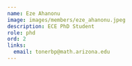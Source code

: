 ```yaml
---
name: Eze Ahanonu
image: images/members/eze_ahanonu.jpeg
description: ECE PhD Student
role: phd
ord: 2
links:
  email: tonerbp@math.arizona.edu
---
```

